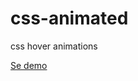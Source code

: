 # css-animated
 css hover animations 

 <a href="https://inetklund0.github.io/css-animated/">Se demo</a>
